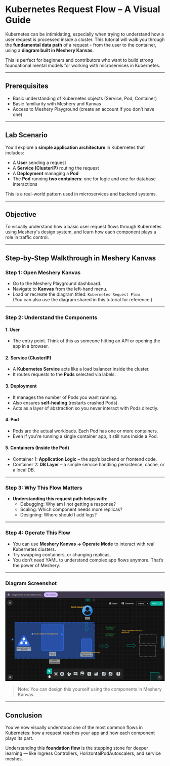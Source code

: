 # Kubernetes Request Flow – A Visual Guide

Kubernetes can be intimidating, especially when trying to understand how a user request is processed inside a cluster. This tutorial will walk you through the **fundamental data path** of a request - from the user to the container, using a **diagram built in Meshery Kanvas**.

This is perfect for beginners and contributors who want to build strong foundational mental models for working with microservices in Kubernetes.

---

## Prerequisites

- Basic understanding of Kubernetes objects (Service, Pod, Container)
- Basic familiarity with Meshery and Kanvas 
- Access to Meshery Playground (create an account if you don’t have one)

---

## Lab Scenario

You'll explore a **simple application architecture** in Kubernetes that includes:

- A **User** sending a request  
- A **Service (ClusterIP)** routing the request  
- A **Deployment** managing a **Pod**  
- The **Pod** running **two containers**: one for logic and one for database interactions  

This is a real-world pattern used in microservices and backend systems.

---

## Objective

To visually understand how a basic user request flows through Kubernetes using Meshery's design system, and learn how each component plays a role in traffic control.

---

## Step-by-Step Walkthrough in Meshery Kanvas

### Step 1: Open Meshery Kanvas

- Go to the Meshery Playground dashboard.
- Navigate to **Kanvas** from the left-hand menu.
- Load or recreate the diagram titled: `Kubernetes Request Flow`   
  (You can also use the diagram shared in this tutorial for reference.)
---

### Step 2: Understand the Components

#### 1. User

- The entry point. Think of this as someone hitting an API or opening the app in a browser.

#### 2. Service (ClusterIP)

- A **Kubernetes Service** acts like a load balancer inside the cluster.
- It routes requests to the **Pods** selected via labels.

#### 3. Deployment

- It manages the number of Pods you want running.
- Also ensures **self-healing** (restarts crashed Pods).
- Acts as a layer of abstraction so you never interact with Pods directly.

#### 4. Pod

- Pods are the actual workloads. Each Pod has one or more containers.
- Even if you're running a single container app, it still runs inside a Pod.

#### 5. Containers (Inside the Pod)

- Container 1: **Application Logic** – the app’s backend or frontend code.
- Container 2: **DB Layer** – a simple service handling persistence, cache, or a local DB.

---

### Step 3: Why This Flow Matters

- **Understanding this request path helps with:**
  - Debugging: Why am I not getting a response?
  - Scaling: Which component needs more replicas?
  - Designing: Where should I add logs?

---

### Step 4: Operate This Flow

- You can use **Meshery Kanvas → Operate Mode** to interact with real Kubernetes clusters.
- Try swapping containers, or changing replicas.
- You don’t need YAML to understand complex app flows anymore. That’s the power of Meshery.

---

### Diagram Screenshot

![Kubernetes Flow Diagram](kubernetes-request-flow/k8s-request-flow.png)

> Note: You can design this yourself using the components in Meshery Kanvas.

---

## Conclusion

You’ve now visually understood one of the most common flows in Kubernetes: how a request reaches your app and how each component plays its part.

Understanding this **foundation flow** is the stepping stone for deeper learning — like Ingress Controllers, HorizontalPodAutoscalers, and service meshes.



